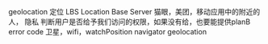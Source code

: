 geolocation 定位
LBS Location Base Server 猫眼，美团，移动应用中的附近的人，
隐私 判断用户是否给予我们访问的权限，如果没有给，也要能提供planB error code
卫星，wifi，watchPosition
navigator geolocation 